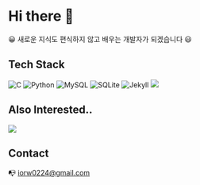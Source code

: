 # Hi there 👋

😀 새로운 지식도 편식하지 않고 배우는 개발자가 되겠습니다 😃

## Tech Stack

![C](https://img.shields.io/badge/C-00599C?style=for-the-badge&logo=c&logoColor=white) ![Python](https://img.shields.io/badge/Python-FFD43B?style=for-the-badge&logo=python&logoColor=3776AB)
![MySQL](https://img.shields.io/badge/MySQL-4479A1?style=for-the-badge&logo=MySQL&logoColor=white) ![SQLite](https://img.shields.io/badge/SQLite-003B57?style=for-the-badge&logo=SQLite&logoColor=white) ![Jekyll](https://img.shields.io/badge/Jekyll-CC0000?style=for-the-badge&logo=Jekyll&logoColor=white) <img src="https://img.shields.io/badge/Linux-FCC624?style=for-the-badge&logo=Linux&logoColor=white"/>

 ## Also Interested..
<img src="https://img.shields.io/badge/Arduino-00979D?style=for-the-badge&logo=Arduino&logoColor=white"/>

## Contact
📭 iorw0224@gmail.com



<!--
[![Top Langs](https://github-readme-stats.vercel.app/api/top-langs/?username=Mindlestick&layout=compact)](https://github.com/anuraghazra/github-readme-stats)
--!>

<!--
**Mindlestick/Mindlestick** is a ✨ _special_ ✨ repository because its `README.md` (this file) appears on your GitHub profile.

Here are some ideas to get you started:

- 🔭 I’m currently working on ...
- 🌱 I’m currently learning ...
- 👯 I’m looking to collaborate on ...
- 🤔 I’m looking for help with ...
- 💬 Ask me about ...
- 📫 How to reach me: ...
- 😄 Pronouns: ...
- ⚡ Fun fact: ...
-->
